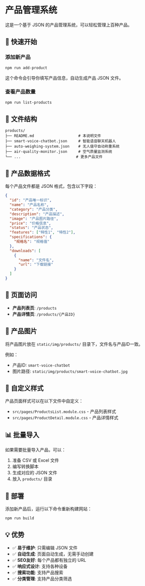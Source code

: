 # 产品管理系统

这是一个基于 JSON 的产品管理系统，可以轻松管理上百种产品。

## 🚀 快速开始

### 添加新产品

```bash
npm run add-product
```

这个命令会引导你填写产品信息，自动生成产品 JSON 文件。

### 查看产品数量

```bash
npm run list-products
```

## 📁 文件结构

```
products/
├── README.md                    # 本说明文件
├── smart-voice-chatbot.json     # 智能语音聊天机器人
├── auto-weighing-system.json    # 无人值守自动称重系统
├── air-quality-monitor.json     # 空气质量监测系统
└── ...                         # 更多产品文件
```

## 📝 产品数据格式

每个产品文件都是 JSON 格式，包含以下字段：

```json
{
  "id": "产品唯一标识",
  "name": "产品名称",
  "category": "产品分类",
  "description": "产品描述",
  "image": "产品图片路径",
  "price": "价格信息",
  "status": "产品状态",
  "features": ["特性1", "特性2"],
  "specifications": {
    "规格名": "规格值"
  },
  "downloads": [
    {
      "name": "文件名",
      "url": "下载链接"
    }
  ]
}
```

## 🎨 页面访问

- **产品列表页**: `/products`
- **产品详情页**: `/products/{产品ID}`

## 📸 产品图片

将产品图片放在 `static/img/products/` 目录下，文件名与产品ID一致。

例如：
- 产品ID: `smart-voice-chatbot`
- 图片路径: `static/img/products/smart-voice-chatbot.jpg`

## 🔧 自定义样式

产品页面样式可以在以下文件中自定义：
- `src/pages/ProductsList.module.css` - 产品列表样式
- `src/pages/ProductDetail.module.css` - 产品详情样式

## 📊 批量导入

如果需要批量导入产品，可以：

1. 准备 CSV 或 Excel 文件
2. 编写转换脚本
3. 生成对应的 JSON 文件
4. 放入 `products/` 目录

## 🚀 部署

添加新产品后，运行以下命令重新构建网站：

```bash
npm run build
```

## 💡 优势

- ✅ **易于维护**: 只需编辑 JSON 文件
- ✅ **自动生成**: 页面自动生成，无需手动创建
- ✅ **SEO友好**: 每个产品都有独立的 URL
- ✅ **响应式设计**: 支持各种设备
- ✅ **搜索功能**: 支持产品搜索
- ✅ **分类管理**: 支持产品分类筛选
